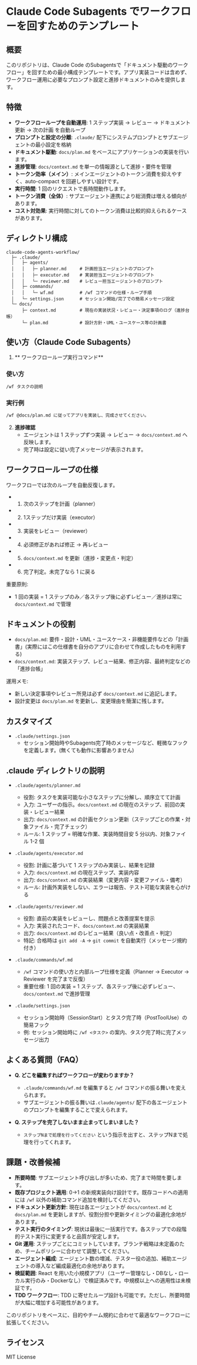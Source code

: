 # Claude Code Subagents でワークフローを回すためのテンプレート

## 概要

このリポジトリは、Claude Code のSubagentsで「ドキュメント駆動のワークフロー」を回すための最小構成テンプレートです。アプリ実装コードは含めず、ワークフロー運用に必要なプロンプト設定と進捗ドキュメントのみを提供します。

## 特徴

 - **ワークフローループを自動運用**: 1 ステップ実装 → レビュー → ドキュメント更新 → 次の計画 を自動ループ
- **プロンプトと設定の分離**: `.claude/` 配下にシステムプロンプトとサブエージェントの最小設定を格納
- **ドキュメント駆動**: `docs/plan.md` をベースにアプリケーションの実装を行います。
- **進捗管理**: `docs/context.md` を単一の情報源として進捗・要件を管理
- **トークン効率（メイン）**: メインエージェントのトークン消費を抑えやすく、auto-compact を回避しやすい設計です。
- **実行時間**: 1 回のリクエストで長時間動作します。
- **トークン消費（全体）**: サブエージェント連携により総消費は増える傾向があります。
- **コスト対効果**: 実行時間に対してのトークン消費は比較的抑えられるケースがあります。

## ディレクトリ構成

```
claude-code-agents-workflow/
  ├─ .claude/
  │   ├─ agents/
  │   │   ├─ planner.md     # 計画担当エージェントのプロンプト
  │   │   ├─ executor.md    # 実装担当エージェントのプロンプト
  │   │   └─ reviewer.md    # レビュー担当エージェントのプロンプト
  │   ├─ commands/
  │   │   └─ wf.md          # /wf コマンドの仕様・ループ手順
  │   └─ settings.json      # セッション開始/完了での簡易メッセージ設定
  └─ docs/
      ├─ context.md         # 現在の実装状況・レビュー・決定事項のログ（進捗台帳）
      └─ plan.md            # 設計方針・UML・ユースケース等の計画書
```

## 使い方（Claude Code Subagents）

1. ** ワークフローループ実行コマンド**

### 使い方
```bash
/wf タスクの説明
```

### 実行例
```bash
/wf @docs/plan.md に従ってアプリを実装し、完成させてください。
```
2. **進捗確認**
   - エージェントは 1 ステップずつ実装 → レビュー → `docs/context.md` へ反映します。
   - 完了時は設定に従い完了メッセージが表示されます。

## ワークフローループの仕様

ワークフローでは次のループを自動反復します。

- 1. 次のステップを計画（planner）
- 2. 1ステップだけ実装（executor）
- 3. 実装をレビュー（reviewer）
- 4. 必須修正があれば修正 → 再レビュー
- 5. `docs/context.md` を更新（進捗・変更点・判定）
- 6. 完了判定。未完了なら 1 に戻る

重要原則:
- 1 回の実装 = 1 ステップのみ／各ステップ後に必ずレビュー／進捗は常に `docs/context.md` で管理

## ドキュメントの役割

- `docs/plan.md`: 要件・設計・UML・ユースケース・非機能要件などの「計画書」(実際にはこの仕様書を自分のアプリに合わせて作成したものを利用する)
- `docs/context.md`: 実装ステップ、レビュー結果、修正内容、最終判定などの「進捗台帳」

運用メモ:
- 新しい決定事項やレビュー所見は必ず `docs/context.md` に追記します。
- 設計変更は `docs/plan.md` を更新し、変更理由を簡潔に残します。

## カスタマイズ

- `.claude/settings.json`
  - セッション開始時やSubagents完了時のメッセージなど、軽微なフックを定義します。(無くても動作に影響ありません)

## .claude ディレクトリの説明

- `.claude/agents/planner.md`
  - 役割: タスクを実装可能な小さなステップに分解し、順序立てて計画
  - 入力: ユーザーの指示。`docs/context.md` の現在のステップ、前回の実装・レビュー結果
  - 出力: `docs/context.md` の計画セクション更新（ステップごとの作業・対象ファイル・完了チェック）
  - ルール: 1 ステップ = 明確な作業、実装時間目安 5 分以内、対象ファイル 1-2 個

- `.claude/agents/executor.md`
  - 役割: 計画に基づいて 1 ステップのみ実装し、結果を記録
  - 入力: `docs/context.md` の現在ステップ、実装内容
  - 出力: `docs/context.md` の実装結果（変更内容・変更ファイル・備考）
  - ルール: 計画外実装をしない、エラーは報告、テスト可能な実装を心がける

- `.claude/agents/reviewer.md`
  - 役割: 直前の実装をレビューし、問題点と改善提案を提示
  - 入力: 実装されたコード、`docs/context.md` の実装結果
  - 出力: `docs/context.md` のレビュー結果（良い点・改善点・判定）
  - 特記: 合格時は `git add -A` → `git commit` を自動実行（メッセージ規約付き）

- `.claude/commands/wf.md`
  - `/wf` コマンドの使い方と内部ループ仕様を定義（Planner → Executor → Reviewer を完了まで反復）
  - 重要仕様: 1 回の実装 = 1 ステップ、各ステップ後に必ずレビュー、`docs/context.md` で進捗管理

- `.claude/settings.json`
  - セッション開始時（SessionStart）とタスク完了時（PostToolUse）の簡易フック
  - 例: セッション開始時に `/wf <タスク>` の案内、タスク完了時に完了メッセージ出力

## よくある質問（FAQ）

- **Q. どこを編集すればワークフローが変わりますか？**  
  - `.claude/commands/wf.md` を編集すると `/wf` コマンドの振る舞いを変えられます。
  - サブエージェントの振る舞いは`.claude/agents/` 配下の各エージェントのプロンプトを編集することで変えられます。

- **Q. ステップを完了しないまま止まってしまいました？**
  - `ステップNまで処理を行ってください` という指示を出すと、ステップNまで処理を行ってくれます。

## 課題・改善候補

- **所要時間**: サブエージェント呼び出しが多いため、完了まで時間を要します。
- **既存プロジェクト適用**: 0→1 の新規実装向け設計です。既存コードへの適用には `/wf` 以外の補助コマンド追加を検討してください。
- **ドキュメント更新方針**: 現在は各エージェントが `docs/context.md` と `docs/plan.md` を更新しますが、役割分担や更新タイミングの最適化余地があります。
- **テスト実行のタイミング**: 現状は最後に一括実行です。各ステップでの段階的テスト実行に変更すると品質が安定します。
- **Git 運用**: ステップごとにコミットしています。ブランチ戦略は未定義のため、チームポリシーに合わせて調整してください。
- **エージェント編成**: エージェント数の増減、テスター役の追加、補助エージェントの導入など編成最適化の余地があります。
- **検証範囲**: React を用いた小規模アプリ（ユーザー管理なし・DBなし・ローカル実行のみ・Dockerなし）で検証済みです。中規模以上への適用性は未検証です。
- **TDD ワークフロー**: TDD に寄せたループ設計も可能です。ただし、所要時間が大幅に増加する可能性があります。


このリポジトリをベースに、目的やチーム規約に合わせて最適なワークフローに拡張してください。

## ライセンス

MIT License


